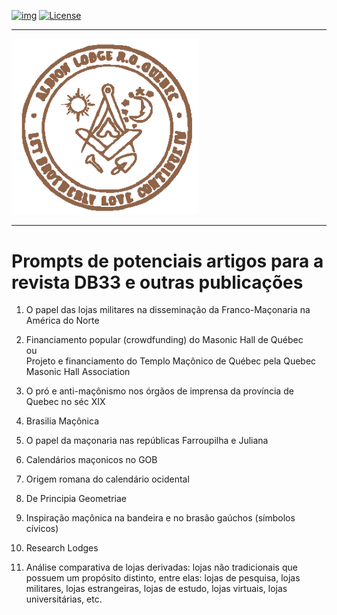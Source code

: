 <!-- ENTETE -->
[![img](https://img.shields.io/badge/Cycle%20de%20Vie-Édition-339999)](https://franc-maconnerie.ca)
[![License](https://img.shields.io/badge/Licence-MIT-blue)](LICENSE)

---

<div>
    <a target="_blank" href="https://franc-maconnerie.ca">
      <img src="images/logo.png" alt="Julio Torres Freemasonry" width="300"/>
    </a>
</div>

--- 

<!-- FIN ENTETE -->

# Prompts de potenciais artigos para a revista DB33 e outras publicações

1. O papel das lojas militares na disseminação da Franco-Maçonaria na América do Norte

1. Financiamento popular (crowdfunding) do Masonic Hall de Québec    
ou       
Projeto e financiamento do Templo Maçônico de Québec pela Quebec Masonic Hall Association

1. O pró e anti-maçônismo nos órgãos de imprensa da província de Quebec no séc XIX

1. Brasilia Maçônica

1. O papel da maçonaria nas repúblicas Farroupilha e Juliana 

1. Calendários maçonicos no GOB 

1. Origem romana do calendário ocidental 

1. De Principia Geometriae 

1. Inspiração maçônica na bandeira e no brasão gaúchos (símbolos cívicos)

1. Research Lodges

1. Análise comparativa de lojas derivadas: lojas não tradicionais que possuem um propósito distinto, entre elas: lojas de pesquisa, lojas militares, lojas estrangeiras, lojas de estudo, lojas virtuais, lojas universitárias, etc. 
